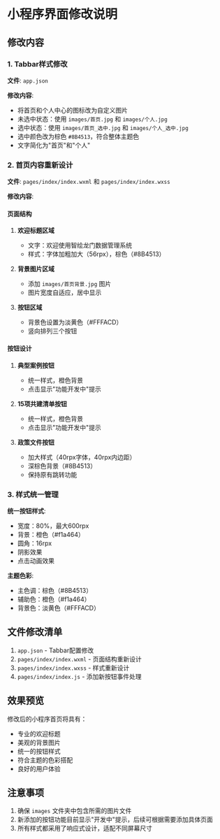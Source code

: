 # 小程序界面修改说明

## 修改内容

### 1. Tabbar样式修改

**文件**: `app.json`

**修改内容**:
- 将首页和个人中心的图标改为自定义图片
- 未选中状态：使用 `images/首页.jpg` 和 `images/个人.jpg`
- 选中状态：使用 `images/首页_选中.jpg` 和 `images/个人_选中.jpg`
- 选中颜色改为棕色 `#8B4513`，符合整体主题色
- 文字简化为"首页"和"个人"

### 2. 首页内容重新设计

**文件**: `pages/index/index.wxml` 和 `pages/index/index.wxss`

**修改内容**:

#### 页面结构
1. **欢迎标题区域**
   - 文字：欢迎使用智绘龙门数据管理系统
   - 样式：字体加粗加大（56rpx），棕色（#8B4513）

2. **背景图片区域**
   - 添加 `images/首页背景.jpg` 图片
   - 图片宽度自适应，居中显示

3. **按钮区域**
   - 背景色设置为淡黄色（#FFFACD）
   - 竖向排列三个按钮

#### 按钮设计
1. **典型案例按钮**
   - 统一样式，橙色背景
   - 点击显示"功能开发中"提示

2. **15项共建清单按钮**
   - 统一样式，橙色背景
   - 点击显示"功能开发中"提示

3. **政策文件按钮**
   - 加大样式（40rpx字体，40rpx内边距）
   - 深棕色背景（#8B4513）
   - 保持原有跳转功能

### 3. 样式统一管理

**统一按钮样式**:
- 宽度：80%，最大600rpx
- 背景：橙色（#f1a464）
- 圆角：16rpx
- 阴影效果
- 点击动画效果

**主题色彩**:
- 主色调：棕色（#8B4513）
- 辅助色：橙色（#f1a464）
- 背景色：淡黄色（#FFFACD）

## 文件修改清单

1. `app.json` - Tabbar配置修改
2. `pages/index/index.wxml` - 页面结构重新设计
3. `pages/index/index.wxss` - 样式重新设计
4. `pages/index/index.js` - 添加新按钮事件处理

## 效果预览

修改后的小程序首页将具有：
- 专业的欢迎标题
- 美观的背景图片
- 统一的按钮样式
- 符合主题的色彩搭配
- 良好的用户体验

## 注意事项

1. 确保 `images` 文件夹中包含所需的图片文件
2. 新添加的按钮功能目前显示"开发中"提示，后续可根据需要添加具体页面
3. 所有样式都采用了响应式设计，适配不同屏幕尺寸 